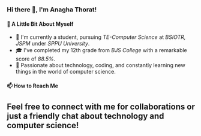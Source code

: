 ### Hi there 👋, I'm Anagha Thorat!

#### 🌱 A Little Bit About Myself

- 🔭 I'm currently a student, pursuing *TE-Computer Science* at *BSIOTR, JSPM* under *SPPU University*.
- 🎓 I've completed my 12th grade from *BJS College* with a remarkable score of *88.5%*.
- 🌟 Passionate about technology, coding, and constantly learning new things in the world of computer science.

#### 📫 How to Reach Me

Feel free to connect with me for collaborations or just a friendly chat about technology and computer science!
---
